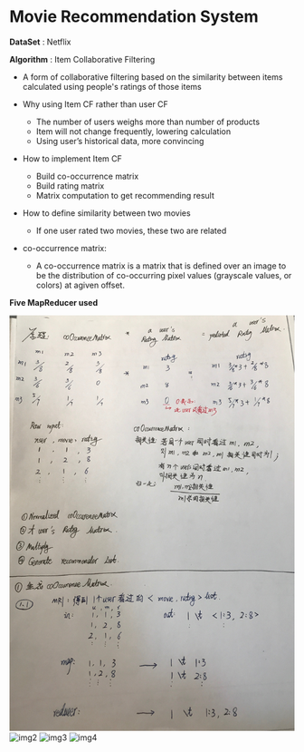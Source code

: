 # Movie Recommendation System

**DataSet** : Netflix

**Algorithm** : Item Collaborative Filtering

* A form of collaborative filtering based on the similarity between items calculated using people's ratings of those items

* Why using Item CF rather than user CF
    * The number of users weighs more than number of products
    * Item will not change frequently, lowering calculation
    * Using user’s historical data, more convincing
    
* How to implement Item CF
    * Build co-occurrence matrix
    * Build rating matrix
    * Matrix computation to get recommending result
 
* How to define similarity between two movies
    * If one user rated two movies, these two are related
    
* co-occurrence matrix:
    * A co-occurrence matrix is a matrix that is defined over an image to be the distribution of co-occurring pixel values (grayscale values, or colors) at agiven offset.


**Five MapReducer used**

![img1](https://github.com/chen-star/Movie-Recommendation-System/raw/master/img/img1.JPG)
![img2]()
![img3]()
![img4]()








